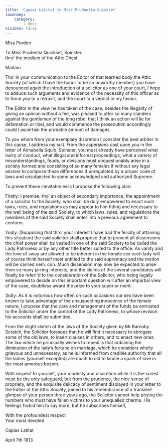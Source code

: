 ```yaml
---
title: 'Capias Latitat to Miss Prudentia Quickset'
taxonomy:
    category:
        - docs
visible: false
---
```


<div class="author">Miss Porden</div>

To Miss Prudentia Quickset, Spinster.  
thro’ the medium of the Attic Chest

Madam

Tho’ in your communication to the Editor of that learned body the Attic Society (of which I have the honor to be an unworthy member) you have denounced again the introduction of a solicitor as one of your court, I hope to adduce such arguments and evidence of the necessity of this officer as to force you to a retraxit, and the court to a verdict in my favour.

The Editor in the view he has taken of the case, besides the illegality of giving an opinion without a fee, was pleased to utter so many slanders against the gentlemen of the long robe, that I think an action will lie for defamation or libel, and would commence the prosecution accordingly could I ascertain the probable amount of damages.  

To you whom from your exemplary discretion I consider the best arbiter in this cause, I address my suit. From the aspersions cast upon you in the letter of Annabella Squib, Spinster, you must already have perceived what laxity of conduct, what illegal and informal proceedings, what a variety of misunderstandings, feuds, or divisions must unquestionably arise in a society formed and consisting of so many females if without any legal adviser to compose these differences if unregulated by a proper code of laws and unsubjected to some acknowledged and authorized Supreme.

To prevent these inevitable evils I propose the following plan:

Firstly: I premise, tho’ an object of secondary importance, the appointment of a solicitor to the Society, who shall be duly empowered to enact such laws, rules, and regulations as may appear to him fitting and necessary to the well being of the said Society, to which laws, rules, and regulations the members of the said Society shall enter into a previous agreement to conform.

2ndly: (Supposing that thro’ your interest I have had the felicity of attaining this situation) the said solicitor shall propose that to prevent all dissensions the chief power shall be vested in one of the said Society to be called the Lady Patroness or by any other title better suited to the office. As vanity and the love of sway are allowed to be inherent in the female sex each lady will of course think herself most entitled to the said supremacy and the motion will be carried nem. con. Much dissension may now be expected to arise from so many jarring interests, and the claims of the several candidates will finally be referr’d to the consideration of the Solicitor, who being legally empowered to decide on this important question will after an impartial view of the case, doubtless award the prize to your superior merit.

3rdly: As it is notorious how often on such occasions our sex have been known to take advantage of the unsuspecting innocence of the female nature, I propose that the care and management of the funds be entrusted to the Solicitor under the control of the Lady Patroness, to whose revision his accounts shall be submitted.

From the slight sketch of the laws of the Society given by Mr Barnaby Scratch, the Solicitor foresees that he will find it necessary to abrogate some of the old laws, to insert clauses in others, and to enact new ones. The law which he principally wishes to repeal is that ordaining the diminution of the lady’s fortune on marriage, which he considers wholly grievous and unnecessary, as he is informed from credible authority that all the ladies (yourself excepted) are much to old to kindle a spark of love in the most amorous bosom.

With respect to yourself, your modesty and discretion while it is the surest must be the only safeguard, but from the prudence, the nice sense of propriety, and the exquisite delicacy of sentiment displayed in your letter to the Editor of the Attic Society, joined to his remembrance of a transient glimpse of your person three years ago, the Solicitor cannot help pitying the numbers who must have fallen victims to your unequalled charms. His feelings forbid him to say more, but he subscribes himself,  

With the profoundest respect  
Your most devoted  

Capias Latitat  

April 7th 1813